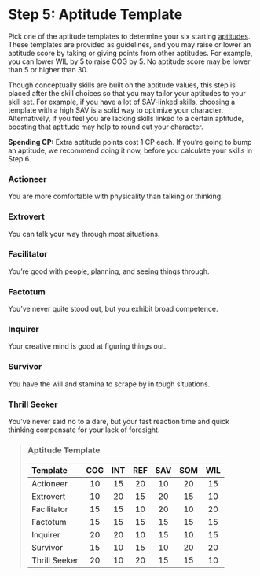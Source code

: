 # Step 5: Aptitude Template

Pick one of the aptitude templates to determine your six starting [aptitudes](../04/01-character-stats.md#aptitudes). These templates are provided as guidelines, and you may raise or lower an aptitude score by taking or giving points from other aptitudes. For example, you can lower WIL by 5 to raise COG by 5. No aptitude score may be lower than 5 or higher than 30.

Though conceptually skills are built on the aptitude values, this step is placed after the skill choices so that you may tailor your aptitudes to your skill set. For example, if you have a lot of SAV-linked skills, choosing a template with a high SAV is a solid way to optimize your character. Alternatively, if you feel you are lacking skills linked to a certain aptitude, boosting that aptitude may help to round out your character.

**Spending CP:** Extra aptitude points cost 1&nbsp;CP each. If you’re going to bump an aptitude, we recommend doing it now, before you calculate your skills in Step 6.

### Actioneer

You are more comfortable with physicality than talking or thinking.

### Extrovert

You can talk your way through most situations.

### Facilitator

You’re good with people, planning, and seeing things through.

### Factotum

You’ve never quite stood out, but you exhibit broad competence.

### Inquirer

Your creative mind is good at figuring things out.

### Survivor

You have the will and stamina to scrape by in tough situations.

### Thrill Seeker

You’ve never said no to a dare, but your fast reaction time and quick thinking compensate for your lack of foresight.

<blockquote class="table">

### Aptitude Template

| Template      | COG | INT | REF | SAV | SOM | WIL |
| :------------ | :-: | :-: | :-: | :-: | :-: | :-: |
| Actioneer     | 10  | 15  | 20  | 10  | 20  | 15  |
| Extrovert     | 10  | 20  | 15  | 20  | 15  | 10  |
| Facilitator   | 15  | 15  | 10  | 20  | 10  | 20  |
| Factotum      | 15  | 15  | 15  | 15  | 15  | 15  |
| Inquirer      | 20  | 20  | 10  | 15  | 10  | 15  |
| Survivor      | 15  | 10  | 15  | 10  | 20  | 20  |
| Thrill Seeker | 20  | 10  | 20  | 15  | 15  | 10  |

</blockquote>
